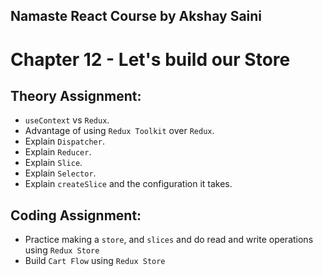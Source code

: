 ## Namaste React Course by Akshay Saini

# Chapter 12 - Let's build our Store

## Theory Assignment:

- `useContext` vs `Redux`.
- Advantage of using `Redux Toolkit` over `Redux`.
- Explain `Dispatcher`.
- Explain `Reducer`.
- Explain `Slice`.
- Explain `Selector`.
- Explain `createSlice` and the configuration it takes.

## Coding Assignment:

- Practice making a `store`, and `slices` and do read and write operations using `Redux Store`
- Build `Cart Flow` using `Redux Store`
